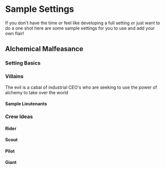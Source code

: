 # Sample Settings
If you don't have the time or feel like developing a full setting or just want to do a one shot here are some sample settings for you to use and add your own flair!

## Alchemical Malfeasance
### Setting Basics

### Villains
The evil is a cabal of industrial CEO's who are seeking to use the power of alchemy to take over the world
#### Sample Lieutenants

### Crew Ideas
#### Rider
#### Scout
#### Pilot
#### Giant
